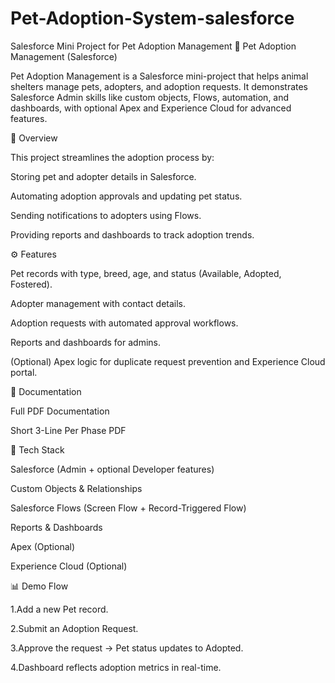 # Pet-Adoption-System-salesforce
Salesforce Mini Project for Pet Adoption Management
🐾 Pet Adoption Management (Salesforce)

Pet Adoption Management is a Salesforce mini-project that helps animal shelters manage pets, adopters, and adoption requests. It demonstrates Salesforce Admin skills like custom objects, Flows, automation, and dashboards, with optional Apex and Experience Cloud for advanced features.

📖 Overview

This project streamlines the adoption process by:

Storing pet and adopter details in Salesforce.

Automating adoption approvals and updating pet status.

Sending notifications to adopters using Flows.

Providing reports and dashboards to track adoption trends.

⚙️ Features

Pet records with type, breed, age, and status (Available, Adopted, Fostered).

Adopter management with contact details.

Adoption requests with automated approval workflows.

Reports and dashboards for admins.

(Optional) Apex logic for duplicate request prevention and Experience Cloud portal.

📂 Documentation

Full PDF Documentation

Short 3-Line Per Phase PDF

🚀 Tech Stack

Salesforce (Admin + optional Developer features)

Custom Objects & Relationships

Salesforce Flows (Screen Flow + Record-Triggered Flow)

Reports & Dashboards

Apex (Optional)

Experience Cloud (Optional)

📊 Demo Flow

1.Add a new Pet record.

2.Submit an Adoption Request.

3.Approve the request → Pet status updates to Adopted.

4.Dashboard reflects adoption metrics in real-time.
